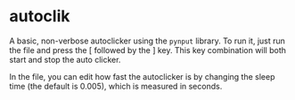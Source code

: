 # autoclik
A basic, non-verbose autoclicker using the `pynput` library. To run it, just run the file and press  the \[ followed by the \] key. This key combination will both start and stop the auto clicker.

In the file, you can edit how fast the autoclicker is by changing the sleep time (the default is 0.005), which is measured in seconds.
